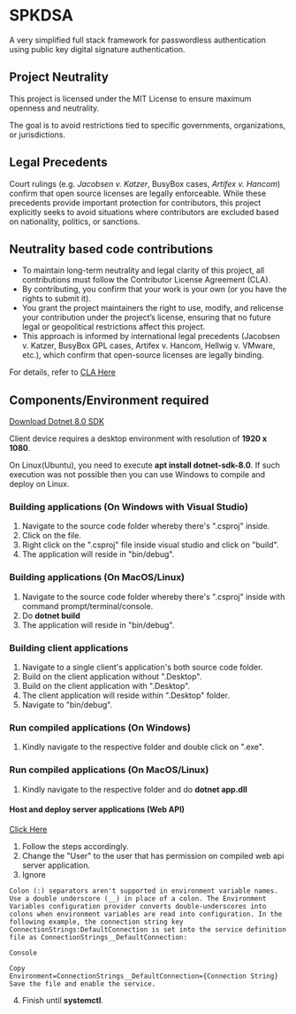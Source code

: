 # SPKDSA
A very simplified full stack framework for passwordless authentication using public key digital signature authentication.

## Project Neutrality
This project is licensed under the MIT License to ensure maximum openness and neutrality.  

The goal is to avoid restrictions tied to specific governments, organizations, or jurisdictions.

## Legal Precedents
Court rulings (e.g. *Jacobsen v. Katzer*, BusyBox cases, *Artifex v. Hancom*) confirm that
open source licenses are legally enforceable. While these precedents provide important
protection for contributors, this project explicitly seeks to avoid situations where
contributors are excluded based on nationality, politics, or sanctions.

## Neutrality based code contributions
- To maintain long-term neutrality and legal clarity of this project, all contributions must follow the Contributor License Agreement (CLA).
- By contributing, you confirm that your work is your own (or you have the rights to submit it).
- You grant the project maintainers the right to use, modify, and relicense your contribution under the project’s license, ensuring that no future legal or geopolitical restrictions affect this project.
- This approach is informed by international legal precedents (Jacobsen v. Katzer, BusyBox GPL cases, Artifex v. Hancom, Hellwig v. VMware, etc.), which confirm that open-source licenses are legally binding.

For details, refer to [CLA Here](https://github.com/Chewhern/SPKDSA/blob/main/CLA.md)

## Components/Environment required

[Download Dotnet 8.0 SDK](https://dotnet.microsoft.com/en-us/download/dotnet/8.0)

Client device requires a desktop environment with resolution of **1920 x 1080**.

On Linux(Ubuntu), you need to execute **apt install dotnet-sdk-8.0**. If such execution was not possible then you can use Windows to compile and deploy on Linux.

### Building applications (On Windows with Visual Studio)
1. Navigate to the source code folder whereby there's ".csproj" inside.
2. Click on the file.
3. Right click on the ".csproj" file inside visual studio and click on "build".
4. The application will reside in "bin/debug".

### Building applications (On MacOS/Linux)
1. Navigate to the source code folder whereby there's ".csproj" inside with command prompt/terminal/console.
2. Do **dotnet build**
3. The application will reside in "bin/debug".

### Building client applications
1. Navigate to a single client's application's both source code folder.
2. Build on the client application without ".Desktop".
3. Build on the client application with ".Desktop".
4. The client application will reside within ".Desktop" folder.
5. Navigate to "bin/debug".

### Run compiled applications (On Windows)
1. Kindly navigate to the respective folder and double click on ".exe".

### Run compiled applications (On MacOS/Linux)
1. Kindly navigate to the respective folder and do **dotnet app.dll**

#### Host and deploy server applications (Web API)
[Click Here](https://learn.microsoft.com/en-us/aspnet/core/host-and-deploy/linux-nginx?view=aspnetcore-9.0&tabs=linux-ubuntu#monitor-the-app)

1. Follow the steps accordingly.
2. Change the "User" to the user that has permission on compiled web api server application.
3. Ignore
```
Colon (:) separators aren't supported in environment variable names. Use a double underscore (__) in place of a colon. The Environment Variables configuration provider converts double-underscores into colons when environment variables are read into configuration. In the following example, the connection string key ConnectionStrings:DefaultConnection is set into the service definition file as ConnectionStrings__DefaultConnection:

Console

Copy
Environment=ConnectionStrings__DefaultConnection={Connection String}
Save the file and enable the service.
```
4. Finish until **systemctl**.
